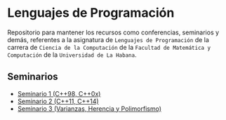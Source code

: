 # Lenguajes de Programación

Repositorio para mantener los recursos como conferencias, seminarios y demás, referentes a la asignatura de `Lenguajes de Programación` de la carrera de `Ciencia de la Computación` de la `Facultad de Matemática y Computación` de la `Universidad de La Habana`.

## Seminarios

* [Seminario 1 (C++98, C++0x)](seminarios/seminario_01_cplusplus_98_and_0x.md)
* [Seminario 2 (C++11, C++14)](seminarios/seminario_02_cplusplus_11_and_14.md)
* [Seminario 3 (Varianzas, Herencia y Polimorfismo)](seminarios/seminario_03_varianzas_herencia_polimorfismo.md)
